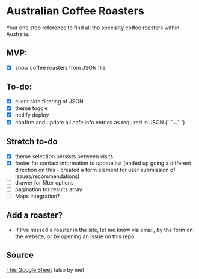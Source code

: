 # Australian Coffee Roasters

Your one stop reference to find all the specialty coffee roasters within Australia. 

## MVP: 
- [x] show coffee roasters from JSON file

## To-do: 
- [x] client side filtering of JSON
- [x] theme toggle
- [x] netlify deploy
- [x] confirm and update all cafe info entries as required in JSON (︶︹︶)

## Stretch to-do
- [x] theme selection persists between visits
- [x] footer for contact information to update list (ended up going a different direction on this - created a form element for user submission of issues/recommendations)
- [ ] drawer for filter options 
- [ ] pagination for results array
- [ ] Maps integration?

## Add a roaster? 
- If I've missed a roaster in the site, let me know via email, by the form on the website, or by opening an issue on this repo. 

## Source
[This Google Sheet](https://docs.google.com/spreadsheets/d/e/2PACX-1vQMtPdz_le8HBLjTgAMK80IEoeZpZZGlZjcAdXh7Xd9Ld0Zy7zRV9duKyB7u_zHifi8nB9LiZogjXtb/pubhtml) (also by me)
